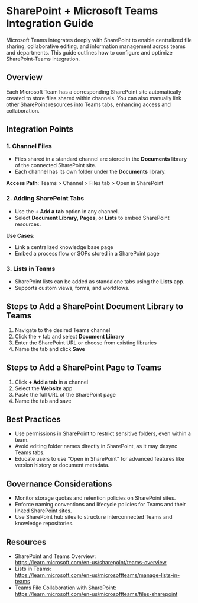 # SharePoint + Microsoft Teams Integration Guide

Microsoft Teams integrates deeply with SharePoint to enable centralized file sharing, collaborative editing, and information management across teams and departments. This guide outlines how to configure and optimize SharePoint-Teams integration.

## Overview

Each Microsoft Team has a corresponding SharePoint site automatically created to store files shared within channels. You can also manually link other SharePoint resources into Teams tabs, enhancing access and collaboration.

## Integration Points

### 1. Channel Files

- Files shared in a standard channel are stored in the **Documents** library of the connected SharePoint site.
- Each channel has its own folder under the **Documents** library.

**Access Path**:
Teams > Channel > Files tab > Open in SharePoint

### 2. Adding SharePoint Tabs

- Use the **+ Add a tab** option in any channel.
- Select **Document Library**, **Pages**, or **Lists** to embed SharePoint resources.

**Use Cases**:
- Link a centralized knowledge base page
- Embed a process flow or SOPs stored in a SharePoint page

### 3. Lists in Teams

- SharePoint lists can be added as standalone tabs using the **Lists** app.
- Supports custom views, forms, and workflows.

## Steps to Add a SharePoint Document Library to Teams

1. Navigate to the desired Teams channel
2. Click the **+** tab and select **Document Library**
3. Enter the SharePoint URL or choose from existing libraries
4. Name the tab and click **Save**

## Steps to Add a SharePoint Page to Teams

1. Click **+ Add a tab** in a channel
2. Select the **Website** app
3. Paste the full URL of the SharePoint page
4. Name the tab and save

## Best Practices

- Use permissions in SharePoint to restrict sensitive folders, even within a team.
- Avoid editing folder names directly in SharePoint, as it may desync Teams tabs.
- Educate users to use “Open in SharePoint” for advanced features like version history or document metadata.

## Governance Considerations

- Monitor storage quotas and retention policies on SharePoint sites.
- Enforce naming conventions and lifecycle policies for Teams and their linked SharePoint sites.
- Use SharePoint hub sites to structure interconnected Teams and knowledge repositories.

## Resources

- SharePoint and Teams Overview:  
  https://learn.microsoft.com/en-us/sharepoint/teams-overview
- Lists in Teams:  
  https://learn.microsoft.com/en-us/microsoftteams/manage-lists-in-teams
- Teams File Collaboration with SharePoint:  
  https://learn.microsoft.com/en-us/microsoftteams/files-sharepoint
